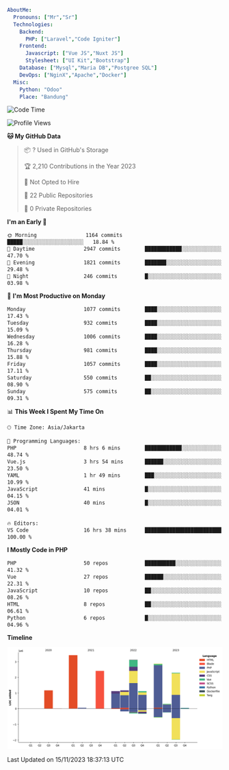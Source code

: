 ```yaml
AboutMe:
  Pronouns: ["Mr","Sr"]
  Technologies:
    Backend:
      PHP: ["Laravel","Code Igniter"]
    Frontend:
      Javascript: ["Vue JS","Nuxt JS"]
      Stylesheet: ["UI Kit","Bootstrap"]
    Database: ["Mysql","Maria DB","Postgree SQL"]
    DevOps: ["NginX","Apache","Docker"]
  Misc:
    Python: "Odoo"
    Place: "Bandung"
```

<!--START_SECTION:waka-->
![Code Time](http://img.shields.io/badge/Code%20Time-820%20hrs%207%20mins-blue)

![Profile Views](http://img.shields.io/badge/Profile%20Views-4-blue)

**🐱 My GitHub Data** 

> 📦 ? Used in GitHub's Storage 
 > 
> 🏆 2,210 Contributions in the Year 2023
 > 
> 🚫 Not Opted to Hire
 > 
> 📜 22 Public Repositories 
 > 
> 🔑 0 Private Repositories 
 > 
**I'm an Early 🐤** 

```text
🌞 Morning                1164 commits        █████░░░░░░░░░░░░░░░░░░░░   18.84 % 
🌆 Daytime                2947 commits        ████████████░░░░░░░░░░░░░   47.70 % 
🌃 Evening                1821 commits        ███████░░░░░░░░░░░░░░░░░░   29.48 % 
🌙 Night                  246 commits         █░░░░░░░░░░░░░░░░░░░░░░░░   03.98 % 
```
📅 **I'm Most Productive on Monday** 

```text
Monday                   1077 commits        ████░░░░░░░░░░░░░░░░░░░░░   17.43 % 
Tuesday                  932 commits         ████░░░░░░░░░░░░░░░░░░░░░   15.09 % 
Wednesday                1006 commits        ████░░░░░░░░░░░░░░░░░░░░░   16.28 % 
Thursday                 981 commits         ████░░░░░░░░░░░░░░░░░░░░░   15.88 % 
Friday                   1057 commits        ████░░░░░░░░░░░░░░░░░░░░░   17.11 % 
Saturday                 550 commits         ██░░░░░░░░░░░░░░░░░░░░░░░   08.90 % 
Sunday                   575 commits         ██░░░░░░░░░░░░░░░░░░░░░░░   09.31 % 
```


📊 **This Week I Spent My Time On** 

```text
🕑︎ Time Zone: Asia/Jakarta

💬 Programming Languages: 
PHP                      8 hrs 6 mins        ████████████░░░░░░░░░░░░░   48.74 % 
Vue.js                   3 hrs 54 mins       ██████░░░░░░░░░░░░░░░░░░░   23.50 % 
YAML                     1 hr 49 mins        ███░░░░░░░░░░░░░░░░░░░░░░   10.99 % 
JavaScript               41 mins             █░░░░░░░░░░░░░░░░░░░░░░░░   04.15 % 
JSON                     40 mins             █░░░░░░░░░░░░░░░░░░░░░░░░   04.01 % 

🔥 Editors: 
VS Code                  16 hrs 38 mins      █████████████████████████   100.00 % 
```

**I Mostly Code in PHP** 

```text
PHP                      50 repos            ██████████░░░░░░░░░░░░░░░   41.32 % 
Vue                      27 repos            ██████░░░░░░░░░░░░░░░░░░░   22.31 % 
JavaScript               10 repos            ██░░░░░░░░░░░░░░░░░░░░░░░   08.26 % 
HTML                     8 repos             ██░░░░░░░░░░░░░░░░░░░░░░░   06.61 % 
Python                   6 repos             █░░░░░░░░░░░░░░░░░░░░░░░░   04.96 % 
```



**Timeline**

![Lines of Code chart](https://raw.githubusercontent.com/vheins/vheins/main/assets/bar_graph.png)


 Last Updated on 15/11/2023 18:37:13 UTC
<!--END_SECTION:waka-->
